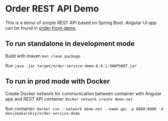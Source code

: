# Order REST API Demo

This is a demo of simple REST API based on Spring Boot. Angular UI app can be found in [order-front-demo](https://github.com/Denis-Mak/order-frontend-demo)  

## To run standalone in development mode

Build with maven `mvn clean package`

Run `java -jar target/order-service-demo-0.0.1-SNAPSHOT.jar` 

## To run in prod mode with Docker

Create Docker network for communication between container with Angular app
 and REST API container `docker network create demo-net`
 
Run container: `docker run --network demo-net --name api -p 8080:8080 -d denismakarskiy/order-service-demo`
